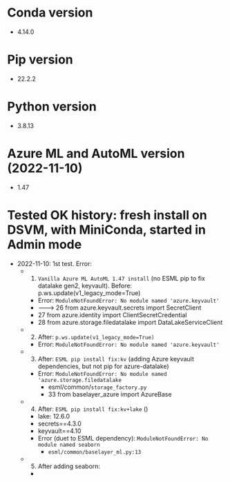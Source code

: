 # Conda version
- 4.14.0
# Pip version
- 22.2.2
# Python version
- 3.8.13
# Azure ML and AutoML version (2022-11-10)
- 1.47
# Tested OK history: fresh install on DSVM, with MiniConda, started in Admin mode
- 2022-11-10: 1st test. Error:
    - 1) `Vanilla Azure ML AutoML 1.47 install` (no ESML pip to fix datalake gen2, keyvault). Before: p.ws.update(v1_legacy_mode=True)
        - Error: `ModuleNotFoundError: No module named 'azure.keyvault'`
        - ---> 26 from azure.keyvault.secrets import SecretClient
        -  27 from azure.identity import ClientSecretCredential
        - 28 from azure.storage.filedatalake import DataLakeServiceClient
    - 2) After: `p.ws.update(v1_legacy_mode=True)`
        - Error: `ModuleNotFoundError: No module named 'azure.keyvault'`
    - 3) After: `ESML pip install fix:kv` (adding Azure keyvault dependencies, but not pip for azure-datalake)
        - Error: `ModuleNotFoundError: No module named 'azure.storage.filedatalake`
            - esml/common/`storage_factory.py`
            - 33 from baselayer_azure import AzureBase
    - 4) After: `ESML pip install fix:kv+lake` ()
        - lake: 12.6.0
        - secrets==4.3.0
        - keyvault==4.10
        - Error (duet to ESML dependency): `ModuleNotFoundError: No module named seaborn`
            - `esml/common/baselayer_ml.py:13`
    - 5) After adding seaborn: 
        - 
    
